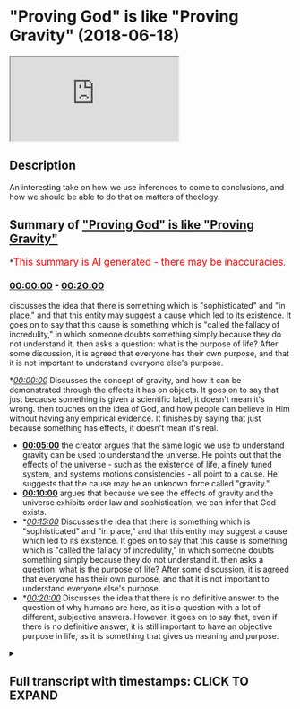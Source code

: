 # "Proving God" is like "Proving Gravity" (2018-06-18)

<iframe loading='lazy' src='https://www.youtube.com/embed/Nbv9u4RAKBI'></iframe>

## Description

An interesting take on how we use inferences to come to conclusions, and how we should be able to do that on matters of theology.

## Summary of ["Proving God" is like "Proving Gravity"](https://www.youtube.com/watch?v=Nbv9u4RAKBI)

\*<span style="color:red; font-size:125%">This summary is AI generated - there may be inaccuracies</span>.

### [00:00:00](https://www.youtube.com/watch?v=Nbv9u4RAKBI\&t=0) - [00:20:00](https://www.youtube.com/watch?v=Nbv9u4RAKBI\&t=1200)

discusses the idea that there is something which is "sophisticated" and "in place," and that this entity may suggest a cause which led to its existence. It goes on to say that this cause is something which is "called the fallacy of incredulity," in which someone doubts something simply because they do not understand it.  then asks a question: what is the purpose of life? After some discussion, it is agreed that everyone has their own purpose, and that it is not important to understand everyone else's purpose.

\**[00:00:00](https://www.youtube.com/watch?v=Nbv9u4RAKBI\&t=0)* Discusses the concept of gravity, and how it can be demonstrated through the effects it has on objects. It goes on to say that just because something is given a scientific label, it doesn't mean it's wrong.  then touches on the idea of God, and how people can believe in Him without having any empirical evidence. It finishes by saying that just because something has effects, it doesn't mean it's real.

*   **[00:05:00](https://www.youtube.com/watch?v=Nbv9u4RAKBI\&t=300)** the creator argues that the same logic we use to understand gravity can be used to understand the universe. He points out that the effects of the universe - such as the existence of life, a finely tuned system, and systems motions consistencies - all point to a cause. He suggests that the cause may be an unknown force called "gravity."
*   **[00:10:00](https://www.youtube.com/watch?v=Nbv9u4RAKBI\&t=600)** argues that because we see the effects of gravity and the universe exhibits order law and sophistication, we can infer that God exists.
*   \**[00:15:00](https://www.youtube.com/watch?v=Nbv9u4RAKBI\&t=900)* Discusses the idea that there is something which is "sophisticated" and "in place," and that this entity may suggest a cause which led to its existence. It goes on to say that this cause is something which is "called the fallacy of incredulity," in which someone doubts something simply because they do not understand it.  then asks a question: what is the purpose of life? After some discussion, it is agreed that everyone has their own purpose, and that it is not important to understand everyone else's purpose.
*   \**[00:20:00](https://www.youtube.com/watch?v=Nbv9u4RAKBI\&t=1200)* Discusses the idea that there is no definitive answer to the question of why humans are here, as it is a question with a lot of different, subjective answers. However, it goes on to say that, even if there is no definitive answer, it is still important to have an objective purpose in life, as it is something that gives us meaning and purpose.

<details><summary><h2>Full transcript with timestamps: CLICK TO EXPAND</h2></summary>

[0:00:00](https://youtu.be/Nbv9u4RAKBI?t=0) poverty in honor of itself it's not\
[0:00:03](https://youtu.be/Nbv9u4RAKBI?t=3) something which you can empirically see\
[0:00:05](https://youtu.be/Nbv9u4RAKBI?t=5) you can't see it or hear it or feel it\
[0:00:08](https://youtu.be/Nbv9u4RAKBI?t=8) or touch it empiricism\
[0:00:10](https://youtu.be/Nbv9u4RAKBI?t=10) Mellon I'll tell you what you saw the\
[0:00:13](https://youtu.be/Nbv9u4RAKBI?t=13) effects of gravity you didn't see\
[0:00:15](https://youtu.be/Nbv9u4RAKBI?t=15) gravity you see what I'm saying so if I\
[0:00:18](https://youtu.be/Nbv9u4RAKBI?t=18) were to ask you you believe in gravity\
[0:00:21](https://youtu.be/Nbv9u4RAKBI?t=21) but you don't but you have no evidence\
[0:00:23](https://youtu.be/Nbv9u4RAKBI?t=23) directly of its existence all you have\
[0:00:25](https://youtu.be/Nbv9u4RAKBI?t=25) is evidences of the effects of gravity\
[0:00:28](https://youtu.be/Nbv9u4RAKBI?t=28) gravity if I say to you look gravity is\
[0:00:30](https://youtu.be/Nbv9u4RAKBI?t=30) actually an angel wait a minute what did\
[0:00:36](https://youtu.be/Nbv9u4RAKBI?t=36) you say there Francis you look gravity\
[0:00:39](https://youtu.be/Nbv9u4RAKBI?t=39) is not actually gravity gravity is a\
[0:00:42](https://youtu.be/Nbv9u4RAKBI?t=42) range of angels drilling down objects on\
[0:00:48](https://youtu.be/Nbv9u4RAKBI?t=48) celestial bodies like earth or planets\
[0:00:50](https://youtu.be/Nbv9u4RAKBI?t=50) planetary bodies that's what gravity is\
[0:00:52](https://youtu.be/Nbv9u4RAKBI?t=52) all in the cosmos\
[0:00:53](https://youtu.be/Nbv9u4RAKBI?t=53) so gravity is in fact angels I'm not\
[0:00:57](https://youtu.be/Nbv9u4RAKBI?t=57) gonna call it gravity anymore I'm going\
[0:00:59](https://youtu.be/Nbv9u4RAKBI?t=59) to call it the angels that pull down\
[0:01:01](https://youtu.be/Nbv9u4RAKBI?t=61) objects on planets I have as much of a\
[0:01:05](https://youtu.be/Nbv9u4RAKBI?t=65) truth claim a legitimate truth claim as\
[0:01:07](https://youtu.be/Nbv9u4RAKBI?t=67) the scientist who's referring to gravity\
[0:01:10](https://youtu.be/Nbv9u4RAKBI?t=70) as gravity the only difference is a\
[0:01:12](https://youtu.be/Nbv9u4RAKBI?t=72) semantical difference yeah but you're\
[0:01:14](https://youtu.be/Nbv9u4RAKBI?t=74) both wrong well both of us no no no I'm\
[0:01:19](https://youtu.be/Nbv9u4RAKBI?t=79) not saying look it we're not both wrong\
[0:01:24](https://youtu.be/Nbv9u4RAKBI?t=84) both of us let me tell you why we don't\
[0:01:27](https://youtu.be/Nbv9u4RAKBI?t=87) yes sorry go ahead by the way that I\
[0:01:34](https://youtu.be/Nbv9u4RAKBI?t=94) believe in angels but I'm just saying no\
[0:01:36](https://youtu.be/Nbv9u4RAKBI?t=96) no angels there's no angel of gravity in\
[0:01:38](https://youtu.be/Nbv9u4RAKBI?t=98) this lamp I'm just saying that I'm\
[0:01:39](https://youtu.be/Nbv9u4RAKBI?t=99) giving you just an example right if I if\
[0:01:41](https://youtu.be/Nbv9u4RAKBI?t=101) I said if and this is a conditional so\
[0:01:44](https://youtu.be/Nbv9u4RAKBI?t=104) what I'm saying to you is for you to say\
[0:01:47](https://youtu.be/Nbv9u4RAKBI?t=107) it's both from you could say is this\
[0:01:48](https://youtu.be/Nbv9u4RAKBI?t=108) unfalsifiable yeah unfalsifiable right\
[0:01:52](https://youtu.be/Nbv9u4RAKBI?t=112) to take Pope alien kind of logical\
[0:01:54](https://youtu.be/Nbv9u4RAKBI?t=114) understanding is those unfalsifiable\
[0:01:56](https://youtu.be/Nbv9u4RAKBI?t=116) just because something is unfalsifiable\
[0:01:58](https://youtu.be/Nbv9u4RAKBI?t=118) it doesn't mean it's wrong sure but\
[0:02:01](https://youtu.be/Nbv9u4RAKBI?t=121) there's no way really\
[0:02:02](https://youtu.be/Nbv9u4RAKBI?t=122) no no science we're not no police your\
[0:02:05](https://youtu.be/Nbv9u4RAKBI?t=125) faith nobody else which is I'm not\
[0:02:07](https://youtu.be/Nbv9u4RAKBI?t=127) saying that\
[0:02:08](https://youtu.be/Nbv9u4RAKBI?t=128) I'm not and I'm not saying that I am NOT\
[0:02:11](https://youtu.be/Nbv9u4RAKBI?t=131) making that I'm not working that point\
[0:02:13](https://youtu.be/Nbv9u4RAKBI?t=133) bro I'll show them again sorry Darren\
[0:02:16](https://youtu.be/Nbv9u4RAKBI?t=136) yeah I'm not saying it's wrong what I'm\
[0:02:18](https://youtu.be/Nbv9u4RAKBI?t=138) saying is that I'm just making it I'm\
[0:02:22](https://youtu.be/Nbv9u4RAKBI?t=142) not talking about God now I thought it's\
[0:02:23](https://youtu.be/Nbv9u4RAKBI?t=143) a confusing discussion no no we're not\
[0:02:26](https://youtu.be/Nbv9u4RAKBI?t=146) not whenever you see we just got that\
[0:02:27](https://youtu.be/Nbv9u4RAKBI?t=147) Muslim it doesn't mean I'm always going\
[0:02:28](https://youtu.be/Nbv9u4RAKBI?t=148) to be talking about God but I can't have\
[0:02:30](https://youtu.be/Nbv9u4RAKBI?t=150) discussions and other things as well\
[0:02:31](https://youtu.be/Nbv9u4RAKBI?t=151) okay I can well I was while I was saying\
[0:02:35](https://youtu.be/Nbv9u4RAKBI?t=155) - is this the point I was making to you\
[0:02:37](https://youtu.be/Nbv9u4RAKBI?t=157) an overarching point was that just\
[0:02:39](https://youtu.be/Nbv9u4RAKBI?t=159) because something is given as scientific\
[0:02:42](https://youtu.be/Nbv9u4RAKBI?t=162) and I think you agree with this right\
[0:02:43](https://youtu.be/Nbv9u4RAKBI?t=163) just because something has given a\
[0:02:44](https://youtu.be/Nbv9u4RAKBI?t=164) scientific label so I was giving an\
[0:02:46](https://youtu.be/Nbv9u4RAKBI?t=166) example of gravity gravity is a pulling\
[0:02:48](https://youtu.be/Nbv9u4RAKBI?t=168) force okay or pushing force or whatever\
[0:02:52](https://youtu.be/Nbv9u4RAKBI?t=172) you want to call it depending on what\
[0:02:53](https://youtu.be/Nbv9u4RAKBI?t=173) theory you want to go with right now\
[0:02:56](https://youtu.be/Nbv9u4RAKBI?t=176) here's the thing the thing of gravity\
[0:02:58](https://youtu.be/Nbv9u4RAKBI?t=178) itself we said can't be empirically\
[0:03:00](https://youtu.be/Nbv9u4RAKBI?t=180) justified the effects of gravity is\
[0:03:03](https://youtu.be/Nbv9u4RAKBI?t=183) obviously so my point was that if I were\
[0:03:05](https://youtu.be/Nbv9u4RAKBI?t=185) followed to a place toward gravity with\
[0:03:07](https://youtu.be/Nbv9u4RAKBI?t=187) gremlins or angels or whatever I'd have\
[0:03:11](https://youtu.be/Nbv9u4RAKBI?t=191) as much right to do that from a\
[0:03:12](https://youtu.be/Nbv9u4RAKBI?t=192) philosophical perspective as a scientist\
[0:03:22](https://youtu.be/Nbv9u4RAKBI?t=202) perfect\
[0:03:26](https://youtu.be/Nbv9u4RAKBI?t=206) would you accept we are excellent not\
[0:03:28](https://youtu.be/Nbv9u4RAKBI?t=208) food I I would I would say no problem\
[0:03:31](https://youtu.be/Nbv9u4RAKBI?t=211) that's very nice but then you've given\
[0:03:34](https://youtu.be/Nbv9u4RAKBI?t=214) us a nice premise to start off our\
[0:03:35](https://youtu.be/Nbv9u4RAKBI?t=215) discussion I'll see a logical discussion\
[0:03:37](https://youtu.be/Nbv9u4RAKBI?t=217) because I know you all have to took a\
[0:03:39](https://youtu.be/Nbv9u4RAKBI?t=219) while good let me know what's your name\
[0:03:42](https://youtu.be/Nbv9u4RAKBI?t=222) again I forgot my Jordan Jordan nice to\
[0:03:44](https://youtu.be/Nbv9u4RAKBI?t=224) meet you man are you a religious person\
[0:03:46](https://youtu.be/Nbv9u4RAKBI?t=226) or more scientific okay so it's\
[0:03:50](https://youtu.be/Nbv9u4RAKBI?t=230) perfectly said that right\
[0:03:51](https://youtu.be/Nbv9u4RAKBI?t=231) I'm happy you said this because you said\
[0:03:54](https://youtu.be/Nbv9u4RAKBI?t=234) that we can understand something through\
[0:03:56](https://youtu.be/Nbv9u4RAKBI?t=236) its effects you know there's a beautiful\
[0:03:59](https://youtu.be/Nbv9u4RAKBI?t=239) interesting quote of the Arabs one our\
[0:04:02](https://youtu.be/Nbv9u4RAKBI?t=242) man he said advisor to tadoule Allah is\
[0:04:07](https://youtu.be/Nbv9u4RAKBI?t=247) said that the the entrance all the you\
[0:04:14](https://youtu.be/Nbv9u4RAKBI?t=254) can say the entrails of the camel is the\
[0:04:18](https://youtu.be/Nbv9u4RAKBI?t=258) camera was there yes yeah you know your\
[0:04:23](https://youtu.be/Nbv9u4RAKBI?t=263) property you know whatever it is uh yeah\
[0:04:27](https://youtu.be/Nbv9u4RAKBI?t=267) I'll buy to the lobby so hey the point\
[0:04:29](https://youtu.be/Nbv9u4RAKBI?t=269) is the effects of something gives us\
[0:04:31](https://youtu.be/Nbv9u4RAKBI?t=271) reason to believe of something gravity\
[0:04:34](https://youtu.be/Nbv9u4RAKBI?t=274) is a perfect example of that you've\
[0:04:35](https://youtu.be/Nbv9u4RAKBI?t=275) never seen gravity you've never heard\
[0:04:37](https://youtu.be/Nbv9u4RAKBI?t=277) gravity empirically you can't\
[0:04:39](https://youtu.be/Nbv9u4RAKBI?t=279) substantiate gravity you can only see\
[0:04:41](https://youtu.be/Nbv9u4RAKBI?t=281) the effects of gravity and I'll say to\
[0:04:42](https://youtu.be/Nbv9u4RAKBI?t=282) you the same thing about the the\
[0:04:43](https://youtu.be/Nbv9u4RAKBI?t=283) universe now you might have never seen\
[0:04:50](https://youtu.be/Nbv9u4RAKBI?t=290) the clothes of the universe we've never\
[0:04:53](https://youtu.be/Nbv9u4RAKBI?t=293) seen the cause of the universe but we've\
[0:04:55](https://youtu.be/Nbv9u4RAKBI?t=295) seen the effects of it now the point is\
[0:04:58](https://youtu.be/Nbv9u4RAKBI?t=298) since we've seen the effect of it can we\
[0:05:00](https://youtu.be/Nbv9u4RAKBI?t=300) apply the same logic to the universe as\
[0:05:02](https://youtu.be/Nbv9u4RAKBI?t=302) we apply to gravity\
[0:05:04](https://youtu.be/Nbv9u4RAKBI?t=304) remember when I asked you about gravity\
[0:05:06](https://youtu.be/Nbv9u4RAKBI?t=306) the first thing you did was you grab\
[0:05:07](https://youtu.be/Nbv9u4RAKBI?t=307) your bottle and you dropped it you\
[0:05:08](https://youtu.be/Nbv9u4RAKBI?t=308) showed me that look these are the\
[0:05:09](https://youtu.be/Nbv9u4RAKBI?t=309) effects of gravity now look I'm saying\
[0:05:11](https://youtu.be/Nbv9u4RAKBI?t=311) the same thing about the universe the\
[0:05:13](https://youtu.be/Nbv9u4RAKBI?t=313) effects of the universe or the result of\
[0:05:17](https://youtu.be/Nbv9u4RAKBI?t=317) a universe is that we have a finely\
[0:05:19](https://youtu.be/Nbv9u4RAKBI?t=319) tuned system and why they I mean and not\
[0:05:24](https://youtu.be/Nbv9u4RAKBI?t=324) an aesthetically pleasing I'm talking\
[0:05:26](https://youtu.be/Nbv9u4RAKBI?t=326) about a universe which allows for any\
[0:05:29](https://youtu.be/Nbv9u4RAKBI?t=329) kind of life to exist\
[0:05:30](https://youtu.be/Nbv9u4RAKBI?t=330) that's a finely tuned universe with\
[0:05:33](https://youtu.be/Nbv9u4RAKBI?t=333) systems motions consistencies colony\
[0:05:40](https://youtu.be/Nbv9u4RAKBI?t=340) synchronization a life time space 3d all\
[0:05:45](https://youtu.be/Nbv9u4RAKBI?t=345) of that at the same time halos\
[0:05:54](https://youtu.be/Nbv9u4RAKBI?t=354) isn't is another way of saying\
[0:05:57](https://youtu.be/Nbv9u4RAKBI?t=357) randomness and randomness doesn't exist\
[0:06:01](https://youtu.be/Nbv9u4RAKBI?t=361) randomness is a word human beings use to\
[0:06:07](https://youtu.be/Nbv9u4RAKBI?t=367) describe that which they don't\
[0:06:08](https://youtu.be/Nbv9u4RAKBI?t=368) understand so here just because and\
[0:06:13](https://youtu.be/Nbv9u4RAKBI?t=373) that's this is called the argument from\
[0:06:15](https://youtu.be/Nbv9u4RAKBI?t=375) ignorance it's a very classical logical\
[0:06:18](https://youtu.be/Nbv9u4RAKBI?t=378) fallacy just because you don't\
[0:06:18](https://youtu.be/Nbv9u4RAKBI?t=378) understand something you don't assign\
[0:06:21](https://youtu.be/Nbv9u4RAKBI?t=381) the black hole you don't understand the\
[0:06:23](https://youtu.be/Nbv9u4RAKBI?t=383) problem of evil it doesn't mean that\
[0:06:25](https://youtu.be/Nbv9u4RAKBI?t=385) this result is that this thing is\
[0:06:27](https://youtu.be/Nbv9u4RAKBI?t=387) falsified no that's the gap of the god\
[0:06:34](https://youtu.be/Nbv9u4RAKBI?t=394) of the gaps argument but you can say the\
[0:06:36](https://youtu.be/Nbv9u4RAKBI?t=396) same thing of science you have the\
[0:06:38](https://youtu.be/Nbv9u4RAKBI?t=398) science of the gaps removed to say yeah\
[0:06:40](https://youtu.be/Nbv9u4RAKBI?t=400) so the point I'm making dick in the step\
[0:06:42](https://youtu.be/Nbv9u4RAKBI?t=402) back here the question is we have the\
[0:06:45](https://youtu.be/Nbv9u4RAKBI?t=405) effect which is the universe what is the\
[0:06:47](https://youtu.be/Nbv9u4RAKBI?t=407) cause of this universe if we agree with\
[0:06:54](https://youtu.be/Nbv9u4RAKBI?t=414) if we if we agree with a cause and\
[0:06:57](https://youtu.be/Nbv9u4RAKBI?t=417) effect the premise so if we choose one\
[0:07:05](https://youtu.be/Nbv9u4RAKBI?t=425) of them that you're convinced on fire\
[0:07:14](https://youtu.be/Nbv9u4RAKBI?t=434) the Big Bang\
[0:07:18](https://youtu.be/Nbv9u4RAKBI?t=438) I mean I will say I don't know what\
[0:07:20](https://youtu.be/Nbv9u4RAKBI?t=440) caused it universe and I don't know if I\
[0:07:24](https://youtu.be/Nbv9u4RAKBI?t=444) could even comprehend it how do you know\
[0:07:28](https://youtu.be/Nbv9u4RAKBI?t=448) that gravity is either a pulling or\
[0:07:32](https://youtu.be/Nbv9u4RAKBI?t=452) pushing force how do you know that\
[0:07:33](https://youtu.be/Nbv9u4RAKBI?t=453) because the two series that we have\
[0:07:35](https://youtu.be/Nbv9u4RAKBI?t=455) really Newtonian / Einstein Yin is\
[0:07:38](https://youtu.be/Nbv9u4RAKBI?t=458) either it's going to be a pulling force\
[0:07:39](https://youtu.be/Nbv9u4RAKBI?t=459) or pushing force I mean that's the two\
[0:07:41](https://youtu.be/Nbv9u4RAKBI?t=461) options you have if it's not really that\
[0:07:44](https://youtu.be/Nbv9u4RAKBI?t=464) difficult how do you know that gravity\
[0:07:47](https://youtu.be/Nbv9u4RAKBI?t=467) is either a pulling force or a pushing\
[0:07:48](https://youtu.be/Nbv9u4RAKBI?t=468) for another so if I have this thing here\
[0:07:57](https://youtu.be/Nbv9u4RAKBI?t=477) if you have that it's going to go down\
[0:07:59](https://youtu.be/Nbv9u4RAKBI?t=479) it's going to go from an elevated as\
[0:08:00](https://youtu.be/Nbv9u4RAKBI?t=480) ascension position to a descended\
[0:08:03](https://youtu.be/Nbv9u4RAKBI?t=483) position or a declined position it's not\
[0:08:06](https://youtu.be/Nbv9u4RAKBI?t=486) correct and that down downward motion\
[0:08:11](https://youtu.be/Nbv9u4RAKBI?t=491) suggests either something is pushing or\
[0:08:13](https://youtu.be/Nbv9u4RAKBI?t=493) something is pulling isn't that right I\
[0:08:15](https://youtu.be/Nbv9u4RAKBI?t=495) mean I know physics is much more\
[0:08:16](https://youtu.be/Nbv9u4RAKBI?t=496) complicated and I'm not a physicist but\
[0:08:19](https://youtu.be/Nbv9u4RAKBI?t=499) yeah but it's logical\
[0:08:23](https://youtu.be/Nbv9u4RAKBI?t=503) it's relatively a because of the\
[0:08:27](https://youtu.be/Nbv9u4RAKBI?t=507) attraction of math no problem\
[0:08:29](https://youtu.be/Nbv9u4RAKBI?t=509) I I'm saying how do we come to a\
[0:08:31](https://youtu.be/Nbv9u4RAKBI?t=511) conclusion that is either one of those\
[0:08:32](https://youtu.be/Nbv9u4RAKBI?t=512) two things but you're using a kind of\
[0:08:39](https://youtu.be/Nbv9u4RAKBI?t=519) reductionism physics and logic are\
[0:08:40](https://youtu.be/Nbv9u4RAKBI?t=520) inextricably linked physics because the\
[0:08:44](https://youtu.be/Nbv9u4RAKBI?t=524) language of physics is mathematics at\
[0:08:46](https://youtu.be/Nbv9u4RAKBI?t=526) the end of the day geometry is part of\
[0:08:48](https://youtu.be/Nbv9u4RAKBI?t=528) mass and logic is part of like geometry\
[0:08:51](https://youtu.be/Nbv9u4RAKBI?t=531) is logical right so from that\
[0:08:53](https://youtu.be/Nbv9u4RAKBI?t=533) perspective if we're talking about\
[0:08:56](https://youtu.be/Nbv9u4RAKBI?t=536) gravity we're talking something pulling\
[0:08:58](https://youtu.be/Nbv9u4RAKBI?t=538) something pushing something compressing\
[0:09:00](https://youtu.be/Nbv9u4RAKBI?t=540) something like this right now why did we\
[0:09:02](https://youtu.be/Nbv9u4RAKBI?t=542) come to that conclusion we came to that\
[0:09:04](https://youtu.be/Nbv9u4RAKBI?t=544) conclusion with a deduction a kind of\
[0:09:07](https://youtu.be/Nbv9u4RAKBI?t=547) inference to the best sex relation we\
[0:09:09](https://youtu.be/Nbv9u4RAKBI?t=549) say okay well look if it's coming down\
[0:09:11](https://youtu.be/Nbv9u4RAKBI?t=551) either something is pushing it well\
[0:09:13](https://youtu.be/Nbv9u4RAKBI?t=553) something is pulling it now I want you\
[0:09:15](https://youtu.be/Nbv9u4RAKBI?t=555) to apply the same exact logic because\
[0:09:17](https://youtu.be/Nbv9u4RAKBI?t=557) you're 100% sure and I'm 100% sure that\
[0:09:19](https://youtu.be/Nbv9u4RAKBI?t=559) gravity exists I'm not most of your\
[0:09:23](https://youtu.be/Nbv9u4RAKBI?t=563) hundred central you know okay maybe not\
[0:09:25](https://youtu.be/Nbv9u4RAKBI?t=565) yourself but that there is a force\
[0:09:27](https://youtu.be/Nbv9u4RAKBI?t=567) that's pulling or pushing or creating\
[0:09:29](https://youtu.be/Nbv9u4RAKBI?t=569) this kind of movement okay and that they\
[0:09:31](https://youtu.be/Nbv9u4RAKBI?t=571) call it in the van in the vernacular the\
[0:09:32](https://youtu.be/Nbv9u4RAKBI?t=572) scientific vernacular gravity let's\
[0:09:35](https://youtu.be/Nbv9u4RAKBI?t=575) apply the same logic to the universe so\
[0:09:39](https://youtu.be/Nbv9u4RAKBI?t=579) we have\
[0:09:47](https://youtu.be/Nbv9u4RAKBI?t=587) well no look me oh I can conclude that\
[0:09:51](https://youtu.be/Nbv9u4RAKBI?t=591) my \[ \_\_ ] drop I'm not really trying to\
[0:09:54](https://youtu.be/Nbv9u4RAKBI?t=594) make analogies with their I'm just\
[0:09:55](https://youtu.be/Nbv9u4RAKBI?t=595) trying to great we make decisions on a\
[0:10:00](https://youtu.be/Nbv9u4RAKBI?t=600) daily basis as to what is what so in\
[0:10:02](https://youtu.be/Nbv9u4RAKBI?t=602) other words why we believe a certain\
[0:10:04](https://youtu.be/Nbv9u4RAKBI?t=604) thing no but not just your - with that\
[0:10:07](https://youtu.be/Nbv9u4RAKBI?t=607) but we make deductions on inferences on\
[0:10:10](https://youtu.be/Nbv9u4RAKBI?t=610) a daily basis right physicists do the\
[0:10:12](https://youtu.be/Nbv9u4RAKBI?t=612) same things logicians do the same things\
[0:10:14](https://youtu.be/Nbv9u4RAKBI?t=614) that mathematicians do the same thing\
[0:10:15](https://youtu.be/Nbv9u4RAKBI?t=615) everyone does in now I'm saying is that\
[0:10:17](https://youtu.be/Nbv9u4RAKBI?t=617) the same ways we've come to inferences\
[0:10:20](https://youtu.be/Nbv9u4RAKBI?t=620) about gravity we can do the same thing\
[0:10:21](https://youtu.be/Nbv9u4RAKBI?t=621) about the universe it's not that\
[0:10:22](https://youtu.be/Nbv9u4RAKBI?t=622) difficult just because there is a\
[0:10:24](https://youtu.be/Nbv9u4RAKBI?t=624) narrative now and I'm gonna use the word\
[0:10:27](https://youtu.be/Nbv9u4RAKBI?t=627) but I suppose colonial narrative yeah\
[0:10:32](https://youtu.be/Nbv9u4RAKBI?t=632) yeah it is a post-colonial narrative\
[0:10:35](https://youtu.be/Nbv9u4RAKBI?t=635) what is a Wilson that not my opinion so\
[0:10:38](https://youtu.be/Nbv9u4RAKBI?t=638) what's to notice it right opposed to\
[0:10:39](https://youtu.be/Nbv9u4RAKBI?t=639) lighten my narrative yeah what which is\
[0:10:43](https://youtu.be/Nbv9u4RAKBI?t=643) which is a postmodern narrative in many\
[0:10:45](https://youtu.be/Nbv9u4RAKBI?t=645) ways as well which is pushing us to\
[0:10:47](https://youtu.be/Nbv9u4RAKBI?t=647) believe in that atheism there's some\
[0:10:50](https://youtu.be/Nbv9u4RAKBI?t=650) kind of alternative see a theistic\
[0:10:52](https://youtu.be/Nbv9u4RAKBI?t=652) explanation the big bang or saying that\
[0:11:24](https://youtu.be/Nbv9u4RAKBI?t=684) it started\
[0:11:27](https://youtu.be/Nbv9u4RAKBI?t=687) spread out think they can think just\
[0:11:31](https://youtu.be/Nbv9u4RAKBI?t=691) like just like with them like you said\
[0:11:32](https://youtu.be/Nbv9u4RAKBI?t=692) with a cop and we're looking at that\
[0:11:34](https://youtu.be/Nbv9u4RAKBI?t=694) that's that everybody we have the\
[0:11:37](https://youtu.be/Nbv9u4RAKBI?t=697) effects of the cause as well\
[0:11:47](https://youtu.be/Nbv9u4RAKBI?t=707) so yep yep they can say we think because\
[0:11:52](https://youtu.be/Nbv9u4RAKBI?t=712) of this evidence because of this data\
[0:11:56](https://youtu.be/Nbv9u4RAKBI?t=716) that we've collected yes the universe\
[0:11:58](https://youtu.be/Nbv9u4RAKBI?t=718) was likely to start this long ago\
[0:12:05](https://youtu.be/Nbv9u4RAKBI?t=725) from here and it started from one point\
[0:12:08](https://youtu.be/Nbv9u4RAKBI?t=728) like what my premise is today yeah yeah\
[0:12:15](https://youtu.be/Nbv9u4RAKBI?t=735) sorry that that is a lot closer to\
[0:12:17](https://youtu.be/Nbv9u4RAKBI?t=737) anything no no no I'm a creationist\
[0:12:23](https://youtu.be/Nbv9u4RAKBI?t=743) there is a hell of a lot more of an idea\
[0:12:26](https://youtu.be/Nbv9u4RAKBI?t=746) than Cameron obtained\
[0:12:33](https://youtu.be/Nbv9u4RAKBI?t=753) something that's almost like a like a\
[0:12:36](https://youtu.be/Nbv9u4RAKBI?t=756) myth I promise\
[0:12:37](https://youtu.be/Nbv9u4RAKBI?t=757) okay well that's interesting you either\
[0:12:39](https://youtu.be/Nbv9u4RAKBI?t=759) say New Atheists\
[0:12:40](https://youtu.be/Nbv9u4RAKBI?t=760) dargon right which maybe you've been\
[0:12:42](https://youtu.be/Nbv9u4RAKBI?t=762) affected by because of primary or\
[0:12:44](https://youtu.be/Nbv9u4RAKBI?t=764) secondary socialization no problem\
[0:12:46](https://youtu.be/Nbv9u4RAKBI?t=766) but while stem assiduous we'll come to\
[0:13:00](https://youtu.be/Nbv9u4RAKBI?t=780) that but what I was going to say was\
[0:13:01](https://youtu.be/Nbv9u4RAKBI?t=781) that look\
[0:13:01](https://youtu.be/Nbv9u4RAKBI?t=781) my premise today is that God is as\
[0:13:05](https://youtu.be/Nbv9u4RAKBI?t=785) feasible as gravity that's my premise\
[0:13:08](https://youtu.be/Nbv9u4RAKBI?t=788) right ya know what I'm saying to you is\
[0:13:12](https://youtu.be/Nbv9u4RAKBI?t=792) that we believe in gravity because we\
[0:13:14](https://youtu.be/Nbv9u4RAKBI?t=794) see the effects of gravity we believe in\
[0:13:16](https://youtu.be/Nbv9u4RAKBI?t=796) God because one of the reasons not good\
[0:13:18](https://youtu.be/Nbv9u4RAKBI?t=798) the primary reason there are other\
[0:13:20](https://youtu.be/Nbv9u4RAKBI?t=800) reasons but one of the reasons from not\
[0:13:22](https://youtu.be/Nbv9u4RAKBI?t=802) only a sense datum perspective like\
[0:13:24](https://youtu.be/Nbv9u4RAKBI?t=804) inference and using empiricism and\
[0:13:26](https://youtu.be/Nbv9u4RAKBI?t=806) cause-and-effect but another perspective\
[0:13:29](https://youtu.be/Nbv9u4RAKBI?t=809) which is in the deduction is perspective\
[0:13:30](https://youtu.be/Nbv9u4RAKBI?t=810) we can believe in God as a result of the\
[0:13:34](https://youtu.be/Nbv9u4RAKBI?t=814) effects of God now you don't need use\
[0:13:36](https://youtu.be/Nbv9u4RAKBI?t=816) the word God yeah yeah well I'm not\
[0:13:39](https://youtu.be/Nbv9u4RAKBI?t=819) witness not use the word God and entity\
[0:13:42](https://youtu.be/Nbv9u4RAKBI?t=822) right an entity that created the\
[0:13:45](https://youtu.be/Nbv9u4RAKBI?t=825) universe is sustaining the universe\
[0:13:46](https://youtu.be/Nbv9u4RAKBI?t=826) maintaining the universe cetera\
[0:13:50](https://youtu.be/Nbv9u4RAKBI?t=830) let's say the universe what is so what\
[0:13:57](https://youtu.be/Nbv9u4RAKBI?t=837) is an effect of\
[0:13:59](https://youtu.be/Nbv9u4RAKBI?t=839) like an example\
[0:14:02](https://youtu.be/Nbv9u4RAKBI?t=842) now what I'm saying is look like the\
[0:14:04](https://youtu.be/Nbv9u4RAKBI?t=844) things that the universe exhibits so the\
[0:14:06](https://youtu.be/Nbv9u4RAKBI?t=846) universe exhibits order law and order oh\
[0:14:10](https://youtu.be/Nbv9u4RAKBI?t=850) really yeah\
[0:14:11](https://youtu.be/Nbv9u4RAKBI?t=851) because there are lives lost physics\
[0:14:23](https://youtu.be/Nbv9u4RAKBI?t=863) there's gravitational constant says\
[0:14:26](https://youtu.be/Nbv9u4RAKBI?t=866) little there's lots of things right one\
[0:14:27](https://youtu.be/Nbv9u4RAKBI?t=867) thing not we do know look we know\
[0:14:32](https://youtu.be/Nbv9u4RAKBI?t=872) gravity or through its effects right\
[0:14:34](https://youtu.be/Nbv9u4RAKBI?t=874) well you're confident and so the\
[0:14:36](https://youtu.be/Nbv9u4RAKBI?t=876) physicists to say that gravity exists\
[0:14:38](https://youtu.be/Nbv9u4RAKBI?t=878) now the reason why is because we see the\
[0:14:39](https://youtu.be/Nbv9u4RAKBI?t=879) effects now I'm saying is the same thing\
[0:14:41](https://youtu.be/Nbv9u4RAKBI?t=881) we look at the things that the universe\
[0:14:42](https://youtu.be/Nbv9u4RAKBI?t=882) exhibits universe exhibits order law\
[0:14:45](https://youtu.be/Nbv9u4RAKBI?t=885) universe exhibits sophistication\
[0:14:48](https://youtu.be/Nbv9u4RAKBI?t=888) complication now the same thing I'll say\
[0:14:50](https://youtu.be/Nbv9u4RAKBI?t=890) to you we've used the effects of\
[0:14:53](https://youtu.be/Nbv9u4RAKBI?t=893) something to kind of infer the course\
[0:14:55](https://youtu.be/Nbv9u4RAKBI?t=895) same thing we could say about the\
[0:14:56](https://youtu.be/Nbv9u4RAKBI?t=896) universe the fact that there is a\
[0:14:59](https://youtu.be/Nbv9u4RAKBI?t=899) creation sophisticated creation or let's\
[0:15:01](https://youtu.be/Nbv9u4RAKBI?t=901) not even use the word creation let's use\
[0:15:02](https://youtu.be/Nbv9u4RAKBI?t=902) the word sophisticated entity right yeah\
[0:15:05](https://youtu.be/Nbv9u4RAKBI?t=905) we did jump sorry I apologize\
[0:15:06](https://youtu.be/Nbv9u4RAKBI?t=906) there's something which is sophisticated\
[0:15:08](https://youtu.be/Nbv9u4RAKBI?t=908) it's an entity in place the fact that\
[0:15:10](https://youtu.be/Nbv9u4RAKBI?t=910) that exists may suggest may suggest yeah\
[0:15:15](https://youtu.be/Nbv9u4RAKBI?t=915) or should suggest from an inference\
[0:15:17](https://youtu.be/Nbv9u4RAKBI?t=917) perspective that there was a cause which\
[0:15:20](https://youtu.be/Nbv9u4RAKBI?t=920) caused that into being now what is that\
[0:15:23](https://youtu.be/Nbv9u4RAKBI?t=923) cause that's when we start talking about\
[0:15:25](https://youtu.be/Nbv9u4RAKBI?t=925) the attributes of the course\
[0:15:26](https://youtu.be/Nbv9u4RAKBI?t=926) does it have intelligence does it have\
[0:15:28](https://youtu.be/Nbv9u4RAKBI?t=928) knowledge because I have the power into\
[0:15:30](https://youtu.be/Nbv9u4RAKBI?t=930) creative capacity to put the universe\
[0:15:32](https://youtu.be/Nbv9u4RAKBI?t=932) into being because of course because it\
[0:15:36](https://youtu.be/Nbv9u4RAKBI?t=936) causes the fine\
[0:15:39](https://youtu.be/Nbv9u4RAKBI?t=939) because the course is defined as\
[0:15:41](https://youtu.be/Nbv9u4RAKBI?t=941) something which brings rise to phenomena\
[0:15:45](https://youtu.be/Nbv9u4RAKBI?t=945) is it comprehendible was the course of\
[0:15:49](https://youtu.be/Nbv9u4RAKBI?t=949) the course that was that we're talking\
[0:15:50](https://youtu.be/Nbv9u4RAKBI?t=950) about the yes can you comprehend it\
[0:15:56](https://youtu.be/Nbv9u4RAKBI?t=956) weird some ways of this we know can you\
[0:15:59](https://youtu.be/Nbv9u4RAKBI?t=959) comprendo right now no but why I'm\
[0:16:08](https://youtu.be/Nbv9u4RAKBI?t=968) saying to you is you know grant you know\
[0:16:11](https://youtu.be/Nbv9u4RAKBI?t=971) gravity through his effects why can't we\
[0:16:13](https://youtu.be/Nbv9u4RAKBI?t=973) use the same principle was the universe\
[0:16:23](https://youtu.be/Nbv9u4RAKBI?t=983) why it's a part of the universe we can\
[0:16:26](https://youtu.be/Nbv9u4RAKBI?t=986) use the analogy of gravity to look at\
[0:16:28](https://youtu.be/Nbv9u4RAKBI?t=988) like how we understand\
[0:16:36](https://youtu.be/Nbv9u4RAKBI?t=996) my father-in-law ran eight\
[0:16:41](https://youtu.be/Nbv9u4RAKBI?t=1001) a conclusion that we came to with\
[0:16:43](https://youtu.be/Nbv9u4RAKBI?t=1003) gravity is there's something that we\
[0:16:44](https://youtu.be/Nbv9u4RAKBI?t=1004) don't know we know in effect but we\
[0:16:47](https://youtu.be/Nbv9u4RAKBI?t=1007) don't know that so it is like a leap of\
[0:16:51](https://youtu.be/Nbv9u4RAKBI?t=1011) faith to say when we're looking at the\
[0:16:54](https://youtu.be/Nbv9u4RAKBI?t=1014) universe to find the same thing and\
[0:16:55](https://youtu.be/Nbv9u4RAKBI?t=1015) there's a little face to say that\
[0:16:56](https://youtu.be/Nbv9u4RAKBI?t=1016) gravity exists it's the same it's the\
[0:16:59](https://youtu.be/Nbv9u4RAKBI?t=1019) same leap of faith when you say gravity\
[0:17:01](https://youtu.be/Nbv9u4RAKBI?t=1021) exists isn't it\
[0:17:02](https://youtu.be/Nbv9u4RAKBI?t=1022) well you believe you have you ever\
[0:17:03](https://youtu.be/Nbv9u4RAKBI?t=1023) doubted gravity but I can say gravity\
[0:17:06](https://youtu.be/Nbv9u4RAKBI?t=1026) exists and also say I don't understand\
[0:17:08](https://youtu.be/Nbv9u4RAKBI?t=1028) yeah I think yeah no that's no problem\
[0:17:10](https://youtu.be/Nbv9u4RAKBI?t=1030) now that's a fair point but that is\
[0:17:12](https://youtu.be/Nbv9u4RAKBI?t=1032) called the fallacy of incredulity you\
[0:17:16](https://youtu.be/Nbv9u4RAKBI?t=1036) say something is so amazing the fallacy\
[0:17:22](https://youtu.be/Nbv9u4RAKBI?t=1042) of incredulity is in a form of a logical\
[0:17:23](https://youtu.be/Nbv9u4RAKBI?t=1043) fallacy which is it's applicable in some\
[0:17:25](https://youtu.be/Nbv9u4RAKBI?t=1045) cases something is so complicated that I\
[0:17:27](https://youtu.be/Nbv9u4RAKBI?t=1047) just don't get it but just because you\
[0:17:30](https://youtu.be/Nbv9u4RAKBI?t=1050) don't understand it doesn't mean it's\
[0:17:31](https://youtu.be/Nbv9u4RAKBI?t=1051) not true we don't need to know the\
[0:17:40](https://youtu.be/Nbv9u4RAKBI?t=1060) intricacies we know on a fundamental\
[0:17:41](https://youtu.be/Nbv9u4RAKBI?t=1061) level that is some kind of force\
[0:17:51](https://youtu.be/Nbv9u4RAKBI?t=1071) like this I like this discussion I mean\
[0:17:56](https://youtu.be/Nbv9u4RAKBI?t=1076) I like it yeah for sure I think that\
[0:18:09](https://youtu.be/Nbv9u4RAKBI?t=1089) you're right they're not unimportant\
[0:18:10](https://youtu.be/Nbv9u4RAKBI?t=1090) details for sure and I think there's a\
[0:18:12](https://youtu.be/Nbv9u4RAKBI?t=1092) lot of disagreement here in what we're\
[0:18:15](https://youtu.be/Nbv9u4RAKBI?t=1095) saying and I think what we need to do I\
[0:18:17](https://youtu.be/Nbv9u4RAKBI?t=1097) want to just I swear to god I'm not\
[0:18:19](https://youtu.be/Nbv9u4RAKBI?t=1099) doing this on purpose we've had that\
[0:18:20](https://youtu.be/Nbv9u4RAKBI?t=1100) discussion cause and effect I just wanna\
[0:18:22](https://youtu.be/Nbv9u4RAKBI?t=1102) say one more thing completely off topic\
[0:18:24](https://youtu.be/Nbv9u4RAKBI?t=1104) wait a minute why am i changing topic\
[0:18:27](https://youtu.be/Nbv9u4RAKBI?t=1107) one more thing if you want to say\
[0:18:28](https://youtu.be/Nbv9u4RAKBI?t=1108) something before you go \[ \_\_ ] man I don't\
[0:18:32](https://youtu.be/Nbv9u4RAKBI?t=1112) mind but I just want to say one more\
[0:18:33](https://youtu.be/Nbv9u4RAKBI?t=1113) thing okay I want to ask you I want to\
[0:18:35](https://youtu.be/Nbv9u4RAKBI?t=1115) throw out there man\
[0:18:36](https://youtu.be/Nbv9u4RAKBI?t=1116) I do I want to really throw it out there\
[0:18:38](https://youtu.be/Nbv9u4RAKBI?t=1118) just one thing we talked about cause and\
[0:18:39](https://youtu.be/Nbv9u4RAKBI?t=1119) effect whatever it's not you've heard my\
[0:18:42](https://youtu.be/Nbv9u4RAKBI?t=1122) argument you know it I don't think I you\
[0:18:43](https://youtu.be/Nbv9u4RAKBI?t=1123) need to hear more I want ask your\
[0:18:45](https://youtu.be/Nbv9u4RAKBI?t=1125) question and I'm gonna do this with\
[0:18:47](https://youtu.be/Nbv9u4RAKBI?t=1127) people like yourself because I think\
[0:18:48](https://youtu.be/Nbv9u4RAKBI?t=1128) it's really important now so I'm gonna\
[0:18:51](https://youtu.be/Nbv9u4RAKBI?t=1131) touch you guys such a lot of people all\
[0:18:52](https://youtu.be/Nbv9u4RAKBI?t=1132) right I'll ask you a question what's\
[0:18:56](https://youtu.be/Nbv9u4RAKBI?t=1136) your purpose of life now we've done it\
[0:19:01](https://youtu.be/Nbv9u4RAKBI?t=1141) we've done it we've done the topic now\
[0:19:02](https://youtu.be/Nbv9u4RAKBI?t=1142) we're going to start with regurgitating\
[0:19:04](https://youtu.be/Nbv9u4RAKBI?t=1144) information or repeating ourselves so\
[0:19:06](https://youtu.be/Nbv9u4RAKBI?t=1146) that's done let people think about that\
[0:19:08](https://youtu.be/Nbv9u4RAKBI?t=1148) second question what's your purpose of\
[0:19:10](https://youtu.be/Nbv9u4RAKBI?t=1150) life why is the purpose of life\
[0:19:13](https://youtu.be/Nbv9u4RAKBI?t=1153) would you be willing to tell us yours\
[0:19:15](https://youtu.be/Nbv9u4RAKBI?t=1155) first yeah no problem\
[0:19:17](https://youtu.be/Nbv9u4RAKBI?t=1157) do you know what I've been reading\
[0:19:19](https://youtu.be/Nbv9u4RAKBI?t=1159) somehow yes of course trainers his\
[0:19:26](https://youtu.be/Nbv9u4RAKBI?t=1166) purpose of life is to wait wait wait so\
[0:19:28](https://youtu.be/Nbv9u4RAKBI?t=1168) they're gone everything is very nice as\
[0:19:31](https://youtu.be/Nbv9u4RAKBI?t=1171) a beverage\
[0:19:31](https://youtu.be/Nbv9u4RAKBI?t=1171) who's more complex in sauce\
[0:19:41](https://youtu.be/Nbv9u4RAKBI?t=1181) okay\
[0:20:02](https://youtu.be/Nbv9u4RAKBI?t=1202) so that's what he's asking everything\
[0:20:05](https://youtu.be/Nbv9u4RAKBI?t=1205) you're wearing has a purpose we have a\
[0:20:08](https://youtu.be/Nbv9u4RAKBI?t=1208) I like to think I'm more complicated\
[0:20:11](https://youtu.be/Nbv9u4RAKBI?t=1211) than a parent you have a same flip it's\
[0:20:17](https://youtu.be/Nbv9u4RAKBI?t=1217) good that you set objective while his\
[0:20:28](https://youtu.be/Nbv9u4RAKBI?t=1228) question was a very literal one because\
[0:20:29](https://youtu.be/Nbv9u4RAKBI?t=1229) he didn't ask about just your publisher\
[0:20:32](https://youtu.be/Nbv9u4RAKBI?t=1232) he said objective purpose is there's no\
[0:20:34](https://youtu.be/Nbv9u4RAKBI?t=1234) reason for us to be here in the world\
[0:20:40](https://youtu.be/Nbv9u4RAKBI?t=1240) yeah what's the what's the real what is\
[0:20:42](https://youtu.be/Nbv9u4RAKBI?t=1242) the reason for even being what do you\
[0:20:46](https://youtu.be/Nbv9u4RAKBI?t=1246) think the answer is\
[0:20:57](https://youtu.be/Nbv9u4RAKBI?t=1257) okay what do you think that's good okay\
[0:21:01](https://youtu.be/Nbv9u4RAKBI?t=1261) but why are human beings here what

</details>
